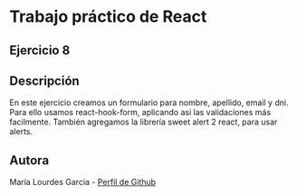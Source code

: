 # Trabajo práctico de React
## Ejercicio 8
## Descripción
En este ejercicio creamos un formulario para nombre, apellido, email y dni. Para ello usamos react-hook-form, aplicando asi las validaciones más facilmente. También agregamos la librería sweet alert 2 react, para usar alerts.

## Autora
María Lourdes Garcia - [Perfil de Github](https://github.com/lourdesgarciafyl)